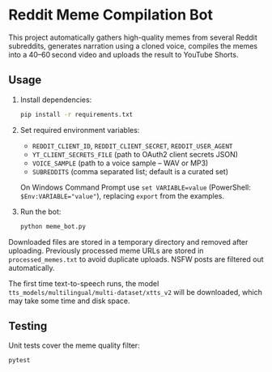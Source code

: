 # Reddit Meme Compilation Bot

This project automatically gathers high-quality memes from several Reddit
subreddits, generates narration using a cloned voice, compiles the memes
into a 40–60 second video and uploads the result to YouTube Shorts.

## Usage

1. Install dependencies:
   ```bash
   pip install -r requirements.txt
   ```
2. Set required environment variables:
   - `REDDIT_CLIENT_ID`, `REDDIT_CLIENT_SECRET`, `REDDIT_USER_AGENT`
   - `YT_CLIENT_SECRETS_FILE` (path to OAuth2 client secrets JSON)
   - `VOICE_SAMPLE` (path to a voice sample – WAV or MP3)
   - `SUBREDDITS` (comma separated list; default is a curated set)

   On Windows Command Prompt use `set VARIABLE=value` (PowerShell: `$Env:VARIABLE="value"`),
   replacing `export` from the examples.
3. Run the bot:
   ```bash
   python meme_bot.py
   ```

Downloaded files are stored in a temporary directory and removed after
uploading. Previously processed meme URLs are stored in `processed_memes.txt`
to avoid duplicate uploads. NSFW posts are filtered out automatically.

The first time text-to-speech runs, the model
`tts_models/multilingual/multi-dataset/xtts_v2` will be downloaded, which may
take some time and disk space.

## Testing

Unit tests cover the meme quality filter:

```bash
pytest
```
